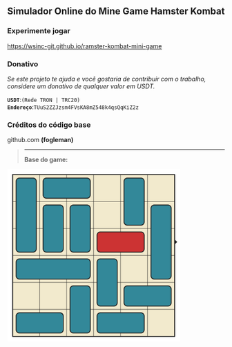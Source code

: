 ## Simulador Online do Mine Game Hamster Kombat
  
### Experimente jogar
https://wsinc-git.github.io/ramster-kombat-mini-game

### Donativo

<i>Se este projeto te ajuda e você gostaria de contribuir com o trabalho, considere um donativo de qualquer valor em USDT.</i>

<code><b>USDT</b></code>:<code>(Rede TRON | TRC20)</code>
<br><code><b>Endereço</b></code>:<code>TUuS2ZZJzsm4FVsKA8mZ548k4qsQqKiZ2z</code>

### Créditos do código base
github.com <b>(fogleman)<b/>
> <hr>
> Base do game:
[<img src="base.gif" width="400">](https://wsinc-git.github.io/ramster-kombat-mini-game/index.html)
